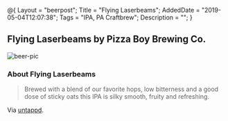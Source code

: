 @{
 Layout = "beerpost";
 Title = "Flying Laserbeams";
 AddedDate = "2019-05-04T12:07:38";
 Tags = "IPA, PA Craftbrew";
 Description = "";
 }
 

## Flying Laserbeams by Pizza Boy Brewing Co.

![beer-pic]

### About Flying Laserbeams

> Brewed with a blend of our favorite hops, low bitterness and a good dose of sticky oats this IPA is silky smooth, fruity and refreshing.

Via [untappd][untappd-url].

[untappd-url]: <https://untappd.com//b/pizza-boy-brewing-co-flying-laserbeams/1564020>
[beer-pic]: https://jasonpowley.com/assets/img/2019-05-04-flying-laserbeams.jpeg "Flying Laserbeams by Pizza Boy Brewing Co."

